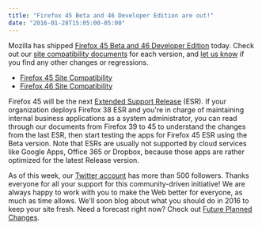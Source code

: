 ```yaml
---
title: "Firefox 45 Beta and 46 Developer Edition are out!"
date: "2016-01-28T15:05:00-05:00"
---
```

Mozilla has shipped [Firefox 45 Beta and 46 Developer Edition](https://www.mozilla.org/firefox/channel/) today. Check out our [site compatibility documents](https://www.fxsitecompat.dev/en-CA/docs/) for each version, and [let us know](https://www.fxsitecompat.dev/en-CA/contribute/) if you find any other changes or regressions.

* [Firefox 45 Site Compatibility](https://www.fxsitecompat.dev/en-CA/releases/45/)
* [Firefox 46 Site Compatibility](https://www.fxsitecompat.dev/en-CA/releases/46/)

Firefox 45 will be the next [Extended Support Release](https://www.mozilla.org/firefox/organizations/) (ESR). If your organization deploys Firefox 38 ESR and you're in charge of maintaining internal business applications as a system administrator, you can read through our documents from Firefox 39 to 45 to understand the changes from the last ESR, then start testing the apps for Firefox 45 ESR using the Beta version. Note that ESRs are usually not supported by cloud services like Google Apps, Office 365 or Dropbox, because those apps are rather optimized for the latest Release version.

As of this week, our [Twitter account](https://twitter.com/FxSiteCompat) has more than 500 followers. Thanks everyone for all your support for this community-driven initiative! We are always happy to work with you to make the Web better for everyone, as much as time allows. We'll soon blog about what you should do in 2016 to keep your site fresh. Need a forecast right now? Check out [Future Planned Changes](https://www.fxsitecompat.dev/en-CA/releases/future/).
